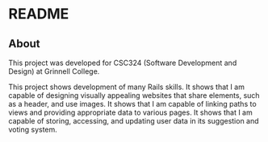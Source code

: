 # README

## About
This project was developed for CSC324 (Software Development and Design) at Grinnell College.

This project shows development of many Rails skills. It shows that I am capable of designing visually appealing websites that share elements, such as a header, and use images. It shows that I am capable of linking paths to views and providing appropriate data to various pages. It shows that I am capable of storing, accessing, and updating user data in its suggestion and voting system.
